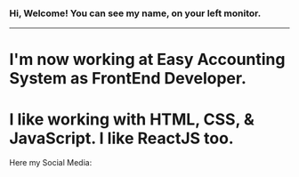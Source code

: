 ### Hi, Welcome! You can see my name, on your left monitor.
---
# I'm now working at Easy Accounting System as FrontEnd Developer.
# I like working with HTML, CSS, & JavaScript. I like ReactJS too.

Here my Social Media: 

[twitter]: https://twitter.com/abiemrzky
[instagram]: https://www.instagram.com/abie.mrzky/
[linkedin]: https://www.linkedin.com/in/abie-mei-rizky-189572166
<!--
**abiemrzky/abiemrzky** is a ✨ _special_ ✨ repository because its `README.md` (this file) appears on your GitHub profile.

Here are some ideas to get you started:

- 🔭 I’m currently working on ...
- 🌱 I’m currently learning ...
- 👯 I’m looking to collaborate on ...
- 🤔 I’m looking for help with ...
- 💬 Ask me about ...
- 📫 How to reach me: ...
- 😄 Pronouns: ...
- ⚡ Fun fact: ...
-->
